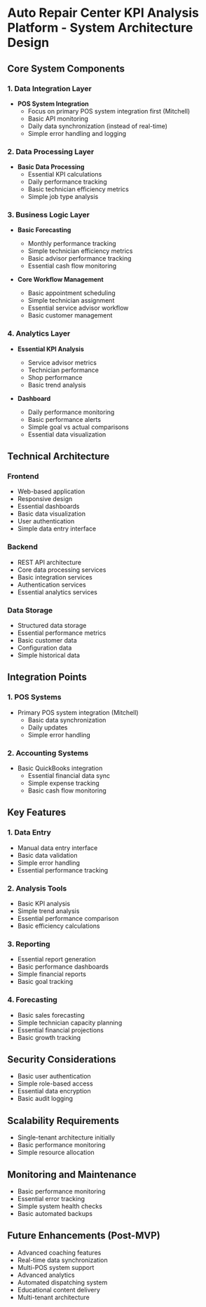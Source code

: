 # Auto Repair Center KPI Analysis Platform - System Architecture Design

## Core System Components

### 1. Data Integration Layer

- **POS System Integration**
  - Focus on primary POS system integration first (Mitchell)
  - Basic API monitoring
  - Daily data synchronization (instead of real-time)
  - Simple error handling and logging

### 2. Data Processing Layer

- **Basic Data Processing**
  - Essential KPI calculations
  - Daily performance tracking
  - Basic technician efficiency metrics
  - Simple job type analysis

### 3. Business Logic Layer

- **Basic Forecasting**

  - Monthly performance tracking
  - Simple technician efficiency metrics
  - Basic advisor performance tracking
  - Essential cash flow monitoring

- **Core Workflow Management**
  - Basic appointment scheduling
  - Simple technician assignment
  - Essential service advisor workflow
  - Basic customer management

### 4. Analytics Layer

- **Essential KPI Analysis**

  - Service advisor metrics
  - Technician performance
  - Shop performance
  - Basic trend analysis

- **Dashboard**
  - Daily performance monitoring
  - Basic performance alerts
  - Simple goal vs actual comparisons
  - Essential data visualization

## Technical Architecture

### Frontend

- Web-based application
- Responsive design
- Essential dashboards
- Basic data visualization
- User authentication
- Simple data entry interface

### Backend

- REST API architecture
- Core data processing services
- Basic integration services
- Authentication services
- Essential analytics services

### Data Storage

- Structured data storage
- Essential performance metrics
- Basic customer data
- Configuration data
- Simple historical data

## Integration Points

### 1. POS Systems

- Primary POS system integration (Mitchell)
  - Basic data synchronization
  - Daily updates
  - Simple error handling

### 2. Accounting Systems

- Basic QuickBooks integration
  - Essential financial data sync
  - Simple expense tracking
  - Basic cash flow monitoring

## Key Features

### 1. Data Entry

- Manual data entry interface
- Basic data validation
- Simple error handling
- Essential performance tracking

### 2. Analysis Tools

- Basic KPI analysis
- Simple trend analysis
- Essential performance comparison
- Basic efficiency calculations

### 3. Reporting

- Essential report generation
- Basic performance dashboards
- Simple financial reports
- Basic goal tracking

### 4. Forecasting

- Basic sales forecasting
- Simple technician capacity planning
- Essential financial projections
- Basic growth tracking

## Security Considerations

- Basic user authentication
- Simple role-based access
- Essential data encryption
- Basic audit logging

## Scalability Requirements

- Single-tenant architecture initially
- Basic performance monitoring
- Simple resource allocation

## Monitoring and Maintenance

- Basic performance monitoring
- Essential error tracking
- Simple system health checks
- Basic automated backups

## Future Enhancements (Post-MVP)

- Advanced coaching features
- Real-time data synchronization
- Multi-POS system support
- Advanced analytics
- Automated dispatching system
- Educational content delivery
- Multi-tenant architecture
